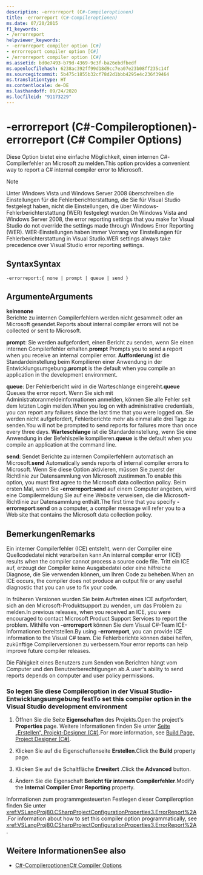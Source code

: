 ```yaml
---
description: -errorreport (C#-Compileroptionen)
title: -errorreport (C#-Compileroptionen)
ms.date: 07/20/2015
f1_keywords:
- /errorreport
helpviewer_keywords:
- -errorreport compiler option [C#]
- errorreport compiler option [C#]
- /errorreport compiler option [C#]
ms.assetid: bd0e7493-b79d-4369-9c3f-ba26ebdfbedf
ms.openlocfilehash: 6238ac392ff99d18d9cc7ea07e23b08ff235c14f
ms.sourcegitcommit: 5b475c1855b32cf78d2d1bbb4295e4c236f39464
ms.translationtype: HT
ms.contentlocale: de-DE
ms.lasthandoff: 09/24/2020
ms.locfileid: "91173229"
---
```

# <a name="-errorreport-c-compiler-options"></a><span data-ttu-id="9cb9d-103">-errorreport (C#-Compileroptionen)</span><span class="sxs-lookup"><span data-stu-id="9cb9d-103">-errorreport (C# Compiler Options)</span></span>

<span data-ttu-id="9cb9d-104">Diese Option bietet eine einfache Möglichkeit, einen internen C#-Compilerfehler an Microsoft zu melden.</span><span class="sxs-lookup"><span data-stu-id="9cb9d-104">This option provides a convenient way to report a C# internal compiler error to Microsoft.</span></span>

> [!NOTE]
> <span data-ttu-id="9cb9d-105">Unter Windows Vista und Windows Server 2008 überschreiben die Einstellungen für die Fehlerberichterstattung, die Sie für Visual Studio festgelegt haben, nicht die Einstellungen, die über Windows-Fehlerberichterstattung (WER) festgelegt wurden.</span><span class="sxs-lookup"><span data-stu-id="9cb9d-105">On Windows Vista and Windows Server 2008, the error reporting settings that you make for Visual Studio do not override the settings made through Windows Error Reporting (WER).</span></span> <span data-ttu-id="9cb9d-106">WER-Einstellungen haben immer Vorrang vor Einstellungen für Fehlerberichterstattung in Visual Studio.</span><span class="sxs-lookup"><span data-stu-id="9cb9d-106">WER settings always take precedence over Visual Studio error reporting settings.</span></span>

## <a name="syntax"></a><span data-ttu-id="9cb9d-107">Syntax</span><span class="sxs-lookup"><span data-stu-id="9cb9d-107">Syntax</span></span>

```console
-errorreport:{ none | prompt | queue | send }
```

## <a name="arguments"></a><span data-ttu-id="9cb9d-108">Argumente</span><span class="sxs-lookup"><span data-stu-id="9cb9d-108">Arguments</span></span>

 <span data-ttu-id="9cb9d-109">**keine**</span><span class="sxs-lookup"><span data-stu-id="9cb9d-109">**none**</span></span>  
 <span data-ttu-id="9cb9d-110">Berichte zu internen Compilerfehlern werden nicht gesammelt oder an Microsoft gesendet.</span><span class="sxs-lookup"><span data-stu-id="9cb9d-110">Reports about internal compiler errors will not be collected or sent to Microsoft.</span></span>

 <span data-ttu-id="9cb9d-111">**prompt**: Sie werden aufgefordert, einen Bericht zu senden, wenn Sie einen internen Compilerfehler erhalten.</span><span class="sxs-lookup"><span data-stu-id="9cb9d-111">**prompt** Prompts you to send a report when you receive an internal compiler error.</span></span> <span data-ttu-id="9cb9d-112">**Aufforderung** ist die Standardeinstellung beim Kompilieren einer Anwendung in der Entwicklungsumgebung.</span><span class="sxs-lookup"><span data-stu-id="9cb9d-112">**prompt** is the default when you compile an application in the development environment.</span></span>

 <span data-ttu-id="9cb9d-113">**queue**: Der Fehlerbericht wird in die Warteschlange eingereiht.</span><span class="sxs-lookup"><span data-stu-id="9cb9d-113">**queue** Queues the error report.</span></span> <span data-ttu-id="9cb9d-114">Wenn Sie sich mit Administratoranmeldeinformationen anmelden, können Sie alle Fehler seit dem letzten Login melden.</span><span class="sxs-lookup"><span data-stu-id="9cb9d-114">When you log on with administrative credentials, you can report any failures since the last time that you were logged on.</span></span> <span data-ttu-id="9cb9d-115">Sie werden nicht aufgefordert, Fehlerberichte mehr als einmal alle drei Tage zu senden.</span><span class="sxs-lookup"><span data-stu-id="9cb9d-115">You will not be prompted to send reports for failures more than once every three days.</span></span> <span data-ttu-id="9cb9d-116">**Warteschlange** ist die Standardeinstellung, wenn Sie eine Anwendung in der Befehlszeile kompilieren.</span><span class="sxs-lookup"><span data-stu-id="9cb9d-116">**queue** is the default when you compile an application at the command line.</span></span>

 <span data-ttu-id="9cb9d-117">**send**: Sendet Berichte zu internen Compilerfehlern automatisch an Microsoft.</span><span class="sxs-lookup"><span data-stu-id="9cb9d-117">**send** Automatically sends reports of internal compiler errors to Microsoft.</span></span> <span data-ttu-id="9cb9d-118">Wenn Sie diese Option aktivieren, müssen Sie zuerst der Richtlinie zur Datensammlung von Microsoft zustimmen.</span><span class="sxs-lookup"><span data-stu-id="9cb9d-118">To enable this option, you must first agree to the Microsoft data collection policy.</span></span> <span data-ttu-id="9cb9d-119">Beim ersten Mal, wenn Sie **-errorreport:send** auf einem Computer angeben, wird eine Compilermeldung Sie auf eine Website verweisen, die die Microsoft-Richtlinie zur Datensammlung enthält.</span><span class="sxs-lookup"><span data-stu-id="9cb9d-119">The first time that you specify **-errorreport:send** on a computer, a compiler message will refer you to a Web site that contains the Microsoft data collection policy.</span></span>

## <a name="remarks"></a><span data-ttu-id="9cb9d-120">Bemerkungen</span><span class="sxs-lookup"><span data-stu-id="9cb9d-120">Remarks</span></span>

 <span data-ttu-id="9cb9d-121">Ein interner Compilerfehler (ICE) entsteht, wenn der Compiler eine Quellcodedatei nicht verarbeiten kann.</span><span class="sxs-lookup"><span data-stu-id="9cb9d-121">An internal compiler error (ICE) results when the compiler cannot process a source code file.</span></span> <span data-ttu-id="9cb9d-122">Tritt ein ICE auf, erzeugt der Compiler keine Ausgabedatei oder eine hilfreiche Diagnose, die Sie verwenden können, um Ihren Code zu beheben.</span><span class="sxs-lookup"><span data-stu-id="9cb9d-122">When an ICE occurs, the compiler does not produce an output file or any useful diagnostic that you can use to fix your code.</span></span>

 <span data-ttu-id="9cb9d-123">In früheren Versionen wurden Sie beim Auftreten eines ICE aufgefordert, sich an den Microsoft-Produktsupport zu wenden, um das Problem zu melden.</span><span class="sxs-lookup"><span data-stu-id="9cb9d-123">In previous releases, when you received an ICE, you were encouraged to contact Microsoft Product Support Services to report the problem.</span></span> <span data-ttu-id="9cb9d-124">Mithilfe von **-errorreport** können Sie dem Visual C#-Team ICE-Informationen bereitstellen.</span><span class="sxs-lookup"><span data-stu-id="9cb9d-124">By using **-errorreport**, you can provide ICE information to the Visual C# team.</span></span> <span data-ttu-id="9cb9d-125">Die Fehlerberichte können dabei helfen, zukünftige Compilerversionen zu verbessern.</span><span class="sxs-lookup"><span data-stu-id="9cb9d-125">Your error reports can help improve future compiler releases.</span></span>

 <span data-ttu-id="9cb9d-126">Die Fähigkeit eines Benutzers zum Senden von Berichten hängt vom Computer und den Benutzerberechtigungen ab.</span><span class="sxs-lookup"><span data-stu-id="9cb9d-126">A user's ability to send reports depends on computer and user policy permissions.</span></span>

### <a name="to-set-this-compiler-option-in-the-visual-studio-development-environment"></a><span data-ttu-id="9cb9d-127">So legen Sie diese Compileroption in der Visual Studio-Entwicklungsumgebung fest</span><span class="sxs-lookup"><span data-stu-id="9cb9d-127">To set this compiler option in the Visual Studio development environment</span></span>

1. <span data-ttu-id="9cb9d-128">Öffnen Sie die Seite **Eigenschaften** des Projekts.</span><span class="sxs-lookup"><span data-stu-id="9cb9d-128">Open the project's **Properties** page.</span></span> <span data-ttu-id="9cb9d-129">Weitere Informationen finden Sie unter [Seite „Erstellen“, Projekt-Designer (C#)](/visualstudio/ide/reference/build-page-project-designer-csharp).</span><span class="sxs-lookup"><span data-stu-id="9cb9d-129">For more information, see [Build Page, Project Designer (C#)](/visualstudio/ide/reference/build-page-project-designer-csharp).</span></span>

2. <span data-ttu-id="9cb9d-130">Klicken Sie auf die Eigenschaftenseite **Erstellen**.</span><span class="sxs-lookup"><span data-stu-id="9cb9d-130">Click the **Build** property page.</span></span>

3. <span data-ttu-id="9cb9d-131">Klicken Sie auf die Schaltfläche **Erweitert** .</span><span class="sxs-lookup"><span data-stu-id="9cb9d-131">Click the **Advanced** button.</span></span>

4. <span data-ttu-id="9cb9d-132">Ändern Sie die Eigenschaft **Bericht für internen Compilerfehler**.</span><span class="sxs-lookup"><span data-stu-id="9cb9d-132">Modify the **Internal Compiler Error Reporting** property.</span></span>

 <span data-ttu-id="9cb9d-133">Informationen zum programmgesteuerten Festlegen dieser Compileroption finden Sie unter <xref:VSLangProj80.CSharpProjectConfigurationProperties3.ErrorReport%2A>.</span><span class="sxs-lookup"><span data-stu-id="9cb9d-133">For information about how to set this compiler option programmatically, see <xref:VSLangProj80.CSharpProjectConfigurationProperties3.ErrorReport%2A>.</span></span>

## <a name="see-also"></a><span data-ttu-id="9cb9d-134">Weitere Informationen</span><span class="sxs-lookup"><span data-stu-id="9cb9d-134">See also</span></span>

- [<span data-ttu-id="9cb9d-135">C#-Compileroptionen</span><span class="sxs-lookup"><span data-stu-id="9cb9d-135">C# Compiler Options</span></span>](./index.md)
